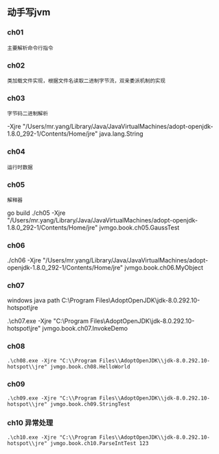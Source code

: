 ## 动手写jvm

### ch01
    主要解析命令行指令
### ch02
    类加载文件实现，根据文件名读取二进制字节流，双亲委派机制的实现

### ch03
    字节码二进制解析
-Xjre "/Users/mr.yang/Library/Java/JavaVirtualMachines/adopt-openjdk-1.8.0_292-1/Contents/Home/jre" java.lang.String

### ch04
    运行时数据

### ch05
    解释器
go build
./ch05 -Xjre "/Users/mr.yang/Library/Java/JavaVirtualMachines/adopt-openjdk-1.8.0_292-1/Contents/Home/jre" jvmgo.book.ch05.GaussTest

### ch06

./ch06 -Xjre "/Users/mr.yang/Library/Java/JavaVirtualMachines/adopt-openjdk-1.8.0_292-1/Contents/Home/jre" jvmgo.book.ch06.MyObject

### ch07

windows java path
C:\Program Files\AdoptOpenJDK\jdk-8.0.292.10-hotspot\jre

.\ch07.exe -Xjre "C:\\Program Files\\AdoptOpenJDK\\jdk-8.0.292.10-hotspot\\jre" jvmgo.book.ch07.InvokeDemo

### ch08 
    .\ch08.exe -Xjre "C:\\Program Files\\AdoptOpenJDK\\jdk-8.0.292.10-hotspot\\jre" jvmgo.book.ch08.HelloWorld


### ch09 
    .\ch09.exe -Xjre "C:\\Program Files\\AdoptOpenJDK\\jdk-8.0.292.10-hotspot\\jre" jvmgo.book.ch09.StringTest
### ch10 异常处理
    .\ch10.exe -Xjre "C:\\Program Files\\AdoptOpenJDK\\jdk-8.0.292.10-hotspot\\jre" jvmgo.book.ch10.ParseIntTest 123